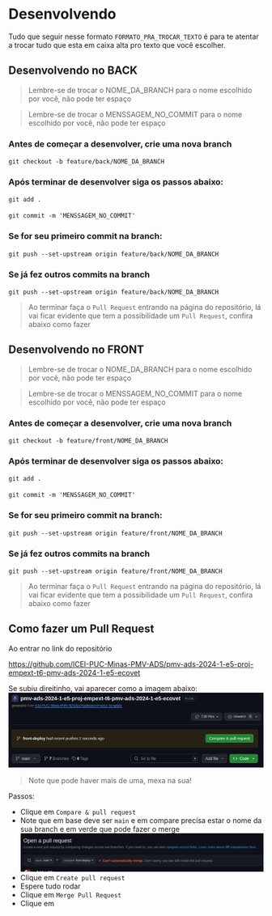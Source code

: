 # Desenvolvendo

Tudo que seguir nesse formato `FORMATO_PRA_TROCAR_TEXTO` é para te atentar a trocar tudo que esta em caixa alta pro texto que você escolher. 


## Desenvolvendo no BACK


> Lembre-se de trocar o NOME_DA_BRANCH para o nome escolhido por você, não pode ter espaço

> Lembre-se de trocar o MENSSAGEM_NO_COMMIT para o nome escolhido por você, não pode ter espaço

### Antes de começar a desenvolver, crie uma nova branch

```
git checkout -b feature/back/NOME_DA_BRANCH
```

### Após terminar de desenvolver siga os passos abaixo:


```
git add .

git commit -m 'MENSSAGEM_NO_COMMIT'

```

### Se for seu primeiro commit na branch:

```
git push --set-upstream origin feature/back/NOME_DA_BRANCH

```

###  Se já fez outros commits na branch

```
git push --set-upstream origin feature/back/NOME_DA_BRANCH

```


> Ao terminar faça o `Pull Request` entrando na página do repositório, lá vai ficar evidente que tem a possibilidade um `Pull Request`, confira abaixo como fazer


## Desenvolvendo no FRONT


> Lembre-se de trocar o NOME_DA_BRANCH para o nome escolhido por você, não pode ter espaço

> Lembre-se de trocar o MENSSAGEM_NO_COMMIT para o nome escolhido por você, não pode ter espaço

### Antes de começar a desenvolver, crie uma nova branch

```
git checkout -b feature/front/NOME_DA_BRANCH
```

### Após terminar de desenvolver siga os passos abaixo:


```
git add .

git commit -m 'MENSSAGEM_NO_COMMIT'

```

### Se for seu primeiro commit na branch:

```
git push --set-upstream origin feature/front/NOME_DA_BRANCH

```

###  Se já fez outros commits na branch

```
git push --set-upstream origin feature/front/NOME_DA_BRANCH

```

> Ao terminar faça o `Pull Request` entrando na página do repositório, lá vai ficar evidente que tem a possibilidade um `Pull Request`, confira abaixo como fazer


## Como fazer um Pull Request
Ao entrar no link do repositório

https://github.com/ICEI-PUC-Minas-PMV-ADS/pmv-ads-2024-1-e5-proj-empext-t6-pmv-ads-2024-1-e5-ecovet

Se subiu direitinho, vai aparecer como a imagem abaixo:
![alt text](./images/image.png)

> Note que pode haver mais de uma, mexa na sua!

Passos:
- Clique em `Compare & pull request` 
- Note que em base deve ser `main` e em compare precisa estar o nome da sua branch e em verde que pode fazer o merge
![alt text](./images/image_merge.png)
- Clique em `Create pull request`
- Espere tudo rodar
- Clique em `Merge Pull Request`
- Clique em